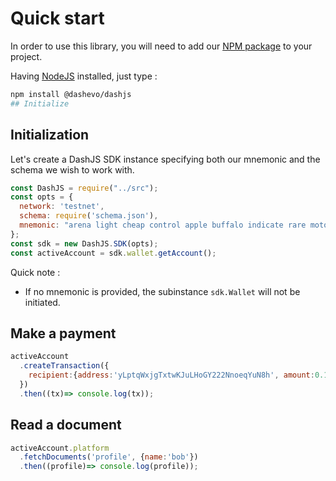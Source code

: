 # Quick start

In order to use this library, you will need to add our [NPM package](https://www.npmjs.com/@dashevo/dashjs) to your project.

Having [NodeJS](https://nodejs.org/) installed, just type :

```bash
npm install @dashevo/dashjs
## Initialize
```
## Initialization

Let's create a DashJS SDK instance specifying both our mnemonic and the schema we wish to work with.

```js
const DashJS = require("../src");
const opts = {
  network: 'testnet',
  schema: require('schema.json'),
  mnemonic: "arena light cheap control apple buffalo indicate rare motor valid accident isolate",
};
const sdk = new DashJS.SDK(opts);
const activeAccount = sdk.wallet.getAccount();
```

Quick note :
- If no mnemonic is provided, the subinstance `sdk.Wallet` will not be initiated.

## Make a payment

```js
activeAccount
  .createTransaction({
    recipient:{address:'yLptqWxjgTxtwKJuLHoGY222NnoeqYuN8h', amount:0.12}
  })
  .then((tx)=> console.log(tx));
```

## Read a document

```js
activeAccount.platform
  .fetchDocuments('profile', {name:'bob'})
  .then((profile)=> console.log(profile));
```
